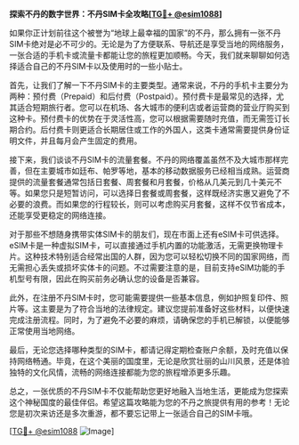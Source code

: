 **探索不丹的数字世界：不丹SIM卡全攻略[[TG💪+ @esim1088](https://t.me/s/esim1088)]**

如果你正计划前往这个被誉为“地球上最幸福的国家”的不丹，那么拥有一张不丹SIM卡绝对是必不可少的。无论是为了方便联系、导航还是享受当地的网络服务，一张合适的手机卡或流量卡都能让您的旅程更加顺畅。今天，我们就来聊聊如何选择适合自己的不丹SIM卡以及使用时的一些小贴士。

首先，让我们了解一下不丹SIM卡的主要类型。通常来说，不丹的手机卡主要分为两种：预付费（Prepaid）和后付费（Postpaid）。预付费卡是最常见的选择，尤其适合短期旅行者。您可以在机场、各大城市的便利店或者运营商的营业厅购买到这种卡。预付费卡的优势在于灵活性高，您可以根据需要随时充值，而无需签订长期合约。后付费卡则更适合长期居住或工作的外国人，这类卡通常需要提供身份证明文件，并且每月会产生固定的费用。

接下来，我们谈谈不丹SIM卡的流量套餐。不丹的网络覆盖虽然不及大城市那样完善，但在主要城市如廷布、帕罗等地，基本的移动数据服务已经相当成熟。运营商提供的流量套餐通常包括日套餐、周套餐和月套餐，价格从几美元到几十美元不等。如果您只是短暂访问，可以选择日套餐或周套餐，这样既经济实惠又避免了不必要的浪费。而如果您的行程较长，则可以考虑购买月套餐，这样不仅节省成本，还能享受更稳定的网络连接。

对于那些不想随身携带实体SIM卡的朋友们，现在市面上还有eSIM卡可供选择。eSIM卡是一种虚拟SIM卡，可以直接通过手机内置的功能激活，无需更换物理卡片。这种技术特别适合经常出国的人群，因为您可以轻松切换不同的国家网络，而无需担心丢失或损坏实体卡的问题。不过需要注意的是，目前支持eSIM功能的手机型号有限，因此在购买前务必确认您的设备是否兼容。

此外，在注册不丹SIM卡时，您可能需要提供一些基本信息，例如护照复印件、照片等。这主要是为了符合当地的法律规定。建议您提前准备好这些材料，以便快速完成注册流程。同时，为了避免不必要的麻烦，请确保您的手机已解锁，以便能够正常使用当地网络。

最后，无论您选择哪种类型的SIM卡，都请记得定期检查账户余额，及时充值以保持网络畅通。毕竟，在这个美丽的国度里，无论是欣赏壮丽的山川风景，还是体验独特的文化风情，流畅的网络连接都能为您的旅程增添更多乐趣。

总之，一张优质的不丹SIM卡不仅能帮助您更好地融入当地生活，更能成为您探索这个神秘国度的最佳伴侣。希望这篇攻略能为您的不丹之旅提供有用的参考！无论您是初次来访还是多次重游，都不要忘记带上一张适合自己的SIM卡哦。

[[TG💪+ @esim1088](https://t.me/s/esim1088) ![Image](https://i.postimg.cc/4NQfJmqS/Snipaste-2025-05-13-00-14-12.png)]